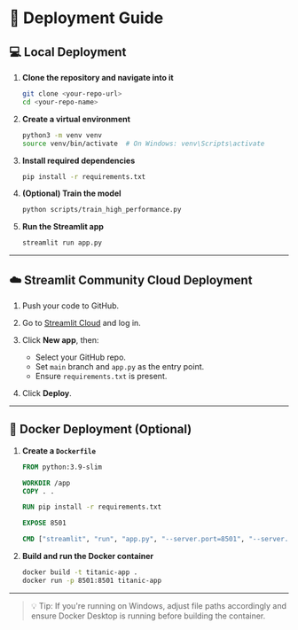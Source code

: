 # 🚀 Deployment Guide

## 💻 Local Deployment

1. **Clone the repository and navigate into it**  
   ```bash
   git clone <your-repo-url>
   cd <your-repo-name>
   ```

2. **Create a virtual environment**  
   ```bash
   python3 -m venv venv
   source venv/bin/activate  # On Windows: venv\Scripts\activate
   ```

3. **Install required dependencies**  
   ```bash
   pip install -r requirements.txt
   ```

4. **(Optional) Train the model**  
   ```bash
   python scripts/train_high_performance.py
   ```

5. **Run the Streamlit app**  
   ```bash
   streamlit run app.py
   ```

---

## ☁️ Streamlit Community Cloud Deployment

1. Push your code to GitHub.

2. Go to [Streamlit Cloud](https://share.streamlit.io) and log in.

3. Click **New app**, then:
   - Select your GitHub repo.
   - Set `main` branch and `app.py` as the entry point.
   - Ensure `requirements.txt` is present.

4. Click **Deploy**.

---

## 🐳 Docker Deployment (Optional)

1. **Create a `Dockerfile`**  
   ```dockerfile
   FROM python:3.9-slim

   WORKDIR /app
   COPY . .

   RUN pip install -r requirements.txt

   EXPOSE 8501

   CMD ["streamlit", "run", "app.py", "--server.port=8501", "--server.address=0.0.0.0"]
   ```

2. **Build and run the Docker container**  
   ```bash
   docker build -t titanic-app .
   docker run -p 8501:8501 titanic-app
   ```

---

> 💡 Tip: If you're running on Windows, adjust file paths accordingly and ensure Docker Desktop is running before building the container.